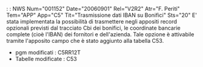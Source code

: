  :  : NWS Num="001152" Date="20060901" Rel="V2R2" Atr="F. Periti" Tem="APP" App="C5" Tit="Trasmissione dati IBAN su Bonifici" Sts="20"
E' stata implementata la possibilità di trasmettere negli appositi record opzionali previsti dal tracciato Cbi dei bonifici, le coordinate bancarie complete (cioè l'IBAN) dei fornitori e dell'azienda. Tale opzione è attivabile tramite l'apposito campo che è stato aggiunto alla tabella
C53.

-  pgm modificati :  C5RR12T
-  Tabelle modificate :  C53
